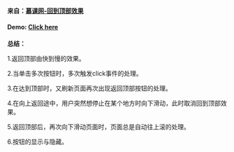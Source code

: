 #### 来自：[慕课网-回到顶部效果](http://www.imooc.com/learn/65)

#### Demo: [Click here](https://huanyouchen.github.io/demo/imooc/backToTop/backToTop.html)

**总结：**

1.返回顶部由快到慢的效果。

2.当单击多次按钮时，多次触发click事件的处理。

3.在达到顶部时，又刷新页面再次出现返回顶部按钮的处理。

4.在向上返回途中，用户突然想停止在某个地方时向下滑动，此时取消回到顶部效果。

5.返回顶部后，再次向下滑动页面时，页面总是自动往上滚的处理。

6.按钮的显示与隐藏。
